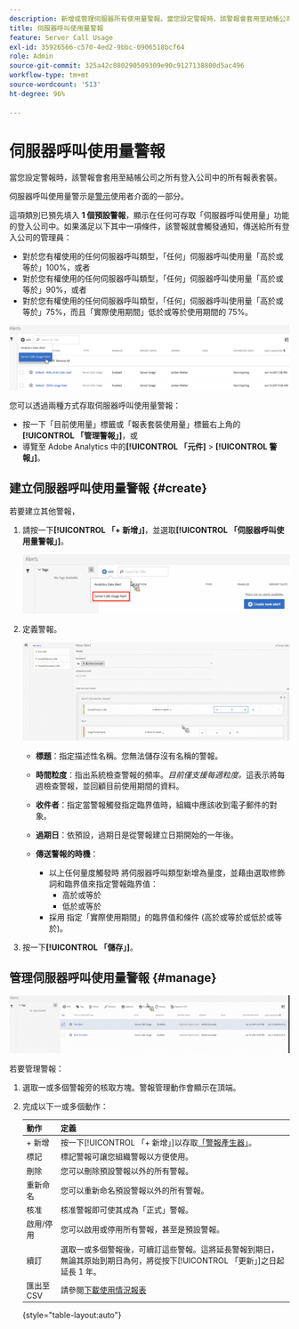 ```yaml
---
description: 新增或管理伺服器所有使用量警報。當您設定警報時，該警報會套用至結帳公司之所有登入公司中的所有報表套裝。
title: 伺服器呼叫使用量警報
feature: Server Call Usage
exl-id: 35926566-c570-4ed2-9bbc-0906518bcf64
role: Admin
source-git-commit: 325a42c080290509309e90c9127138800d5ac496
workflow-type: tm+mt
source-wordcount: '513'
ht-degree: 96%

---
```


# 伺服器呼叫使用量警報

當您設定警報時，該警報會套用至結帳公司之所有登入公司中的所有報表套裝。

伺服器呼叫使用量警示是[警示](/help/components/alerts/alert-manager.md)使用者介面的一部分。

這項類別已預先填入 **1 個預設警報**，顯示在任何可存取「伺服器呼叫使用量」功能的登入公司中。如果滿足以下其中一項條件，該警報就會觸發通知，傳送給所有登入公司的管理員：

* 對於您有權使用的任何伺服器呼叫類型，「任何」伺服器呼叫使用量「高於或等於」100%，或者
* 對於您有權使用的任何伺服器呼叫類型，「任何」伺服器呼叫使用量「高於或等於」90%，或者
* 對於您有權使用的任何伺服器呼叫類型，「任何」伺服器呼叫使用量「高於或等於」75%，而且「實際使用期間」低於或等於使用期間的 75%。

![](/help/admin/tools/server-call-usage/assets/alerts.png)

您可以透過兩種方式存取伺服器呼叫使用量警報：

* 按一下「目前使用量」標籤或「報表套裝使用量」標籤右上角的&#x200B;**[!UICONTROL 「管理警報」]**，或
* 導覽至 Adobe Analytics 中的&#x200B;**[!UICONTROL 「元件]** > **[!UICONTROL 警報」]**。

## 建立伺服器呼叫使用量警報 {#create}

若要建立其他警報，

1. 請按一下&#x200B;**[!UICONTROL 「+ 新增」]**，並選取&#x200B;**[!UICONTROL 「伺服器呼叫使用量警報」]**。

   ![](/help/admin/tools/server-call-usage/assets/server_call_alert.png)

1. 定義警報。

   ![](/help/admin/tools/server-call-usage/assets/sc_alert.png)

   * **標題**：指定描述性名稱。您無法儲存沒有名稱的警報。
   * **時間粒度**：指出系統檢查警報的頻率。*目前僅支援每週粒度。*&#x200B;這表示將每週檢查警報，並回顧目前使用期間的資料。
   * **收件者**：指定當警報觸發指定臨界值時，組織中應該收到電子郵件的對象。
   * **過期日**：依預設，過期日是從警報建立日期開始的一年後。
   * **傳送警報的時機**：

      * 以上任何量度觸發時
將伺服器呼叫類型新增為量度，並藉由選取修飾詞和臨界值來指定警報臨界值：
         * 高於或等於
         * 低於或等於
      * 採用
指定「實際使用期間」的臨界值和條件 (高於或等於或低於或等於)。

1. 按一下&#x200B;**[!UICONTROL 「儲存」]**。

## 管理伺服器呼叫使用量警報 {#manage}

![](/help/admin/tools/server-call-usage/assets/alert_mgmt.png)

若要管理警報：

1. 選取一或多個警報旁的核取方塊。警報管理動作會顯示在頂端。
1. 完成以下一或多個動作：

   | 動作 | 定義 |
   |--- |--- |
   | + 新增 | 按一下[!UICONTROL 「+ 新增」]以存取[「警報產生器」](/help/admin/tools/server-call-usage/scu-alerts.md)。 |
   | 標記 | 標記警報可讓您組織警報以方便使用。 |
   | 刪除 | 您可以刪除預設警報以外的所有警報。 |
   | 重新命名 | 您可以重新命名預設警報以外的所有警報。 |
   | 核准 | 核准警報即可使其成為「正式」警報。 |
   | 啟用/停用 | 您可以啟用或停用所有警報，甚至是預設警報。 |
   | 續訂 | 選取一或多個警報後，可續訂這些警報。這將延長警報到期日，無論其原始到期日為何，將從按下[!UICONTROL 「更新」]之日起延長 1 年。 |
   | 匯出至 CSV | 請參閱[下載使用情況報表](/help/admin/tools/server-call-usage/report-suite-usage.md) |

   {style="table-layout:auto"}
